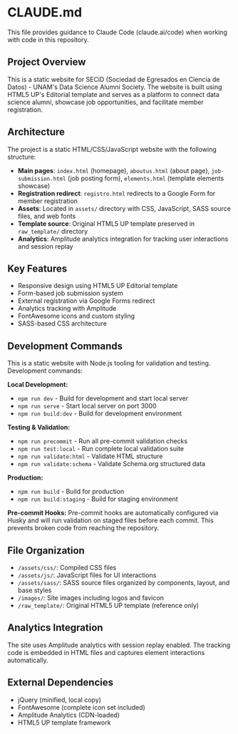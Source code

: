# CLAUDE.md

This file provides guidance to Claude Code (claude.ai/code) when working with code in this repository.

## Project Overview

This is a static website for SECiD (Sociedad de Egresados en Ciencia de Datos) - UNAM's Data Science Alumni Society. The website is built using HTML5 UP's Editorial template and serves as a platform to connect data science alumni, showcase job opportunities, and facilitate member registration.

## Architecture

The project is a static HTML/CSS/JavaScript website with the following structure:

- **Main pages**: `index.html` (homepage), `aboutus.html` (about page), `job-submission.html` (job posting form), `elements.html` (template elements showcase)
- **Registration redirect**: `registro.html` redirects to a Google Form for member registration
- **Assets**: Located in `assets/` directory with CSS, JavaScript, SASS source files, and web fonts
- **Template source**: Original HTML5 UP template preserved in `raw_template/` directory
- **Analytics**: Amplitude analytics integration for tracking user interactions and session replay

## Key Features

- Responsive design using HTML5 UP Editorial template
- Form-based job submission system
- External registration via Google Forms redirect
- Analytics tracking with Amplitude
- FontAwesome icons and custom styling
- SASS-based CSS architecture

## Development Commands

This is a static website with Node.js tooling for validation and testing. Development commands:

**Local Development:**
- `npm run dev` - Build for development and start local server
- `npm run serve` - Start local server on port 3000
- `npm run build:dev` - Build for development environment

**Testing & Validation:**
- `npm run precommit` - Run all pre-commit validation checks
- `npm run test:local` - Run complete local validation suite
- `npm run validate:html` - Validate HTML structure
- `npm run validate:schema` - Validate Schema.org structured data

**Production:**
- `npm run build` - Build for production
- `npm run build:staging` - Build for staging environment

**Pre-commit Hooks:**
Pre-commit hooks are automatically configured via Husky and will run validation on staged files before each commit. This prevents broken code from reaching the repository.

## File Organization

- `/assets/css/`: Compiled CSS files
- `/assets/js/`: JavaScript files for UI interactions
- `/assets/sass/`: SASS source files organized by components, layout, and base styles
- `/images/`: Site images including logos and favicon
- `/raw_template/`: Original HTML5 UP template (reference only)

## Analytics Integration

The site uses Amplitude analytics with session replay enabled. The tracking code is embedded in HTML files and captures element interactions automatically.

## External Dependencies

- jQuery (minified, local copy)
- FontAwesome (complete icon set included)
- Amplitude Analytics (CDN-loaded)
- HTML5 UP template framework